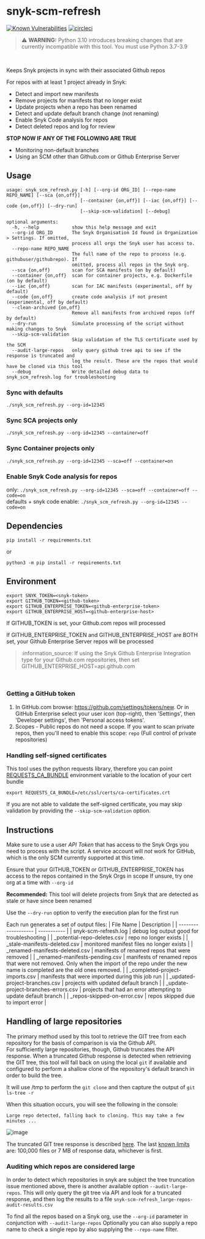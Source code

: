 # snyk-scm-refresh
[![Known Vulnerabilities](https://snyk.io/test/github/snyk-tech-services/snyk-scm-refresh/badge.svg)](https://snyk.io/test/github/snyk-tech-services/snyk-scm-refresh) [![circleci](https://circleci.com/gh/snyk-tech-services/snyk-scm-refresh.svg?style=svg)](https://circleci.com/gh/snyk-tech-services/snyk-scm-refresh)

<blockquote>
<g-emoji class="g-emoji" alias="warning" fallback-src="https://github.githubassets.com/images/icons/emoji/unicode/26a0.png">⚠️</g-emoji> <strong>WARNING:</strong>
Python 3.10 introduces breaking changes that are currently incompatible with this tool. You must use Python 3.7-3.9
</blockquote>
<br/>

Keeps Snyk projects in sync with their associated Github repos

For repos with at least 1 project already in Snyk:
- Detect and import new manifests
- Remove projects for manifests that no longer exist
- Update projects when a repo has been renamed 
- Detect and update default branch change (not renaming)
- Enable Snyk Code analysis for repos
- Detect deleted repos and log for review



**STOP NOW IF ANY OF THE FOLLOWING ARE TRUE**
- Monitoring non-default branches
- Using an SCM other than Github.com or Github Enterprise Server

## Usage
```
usage: snyk_scm_refresh.py [-h] [--org-id ORG_ID] [--repo-name REPO_NAME] [--sca {on,off}]
                           [--container {on,off}] [--iac {on,off}] [--code {on,off}] [--dry-run]
                           [--skip-scm-validation] [--debug]

optional arguments:
  -h, --help            show this help message and exit
  --org-id ORG_ID       The Snyk Organisation Id found in Organization > Settings. If omitted,
                        process all orgs the Snyk user has access to.
  --repo-name REPO_NAME
                        The full name of the repo to process (e.g. githubuser/githubrepo). If
                        omitted, process all repos in the Snyk org.
  --sca {on,off}        scan for SCA manifests (on by default)
  --container {on,off}  scan for container projects, e.g. Dockerfile (on by default)
  --iac {on,off}        scan for IAC manifests (experimental, off by default)
  --code {on,off}       create code analysis if not present (experimental, off by default)
  --clean-archived {on,off}
                        Remove all manifests from archived repos (off by default)
  --dry-run             Simulate processing of the script without making changes to Snyk
  --skip-scm-validation
                        Skip validation of the TLS certificate used by the SCM
  --audit-large-repos   only query github tree api to see if the response is truncated and 
                        log the result. These are the repos that would have be cloned via this tool
  --debug               Write detailed debug data to snyk_scm_refresh.log for troubleshooting
```

### Sync with defaults
`./snyk_scm_refresh.py --org-id=12345`

### Sync SCA projects only
`./snyk_scm_refresh.py --org-id=12345 --container=off`

### Sync Container projects only
`./snyk_scm_refresh.py --org-id=12345 --sca=off --container=on`

### Enable Snyk Code analysis for repos
only: `./snyk_scm_refresh.py --org-id=12345 --sca=off --container=off --code=on` \
defaults + snyk code enable: `./snyk_scm_refresh.py --org-id=12345 --code=on`


## Dependencies
```
pip install -r requirements.txt
```
or
```
python3 -m pip install -r requirements.txt
```
## Environment
```
export SNYK_TOKEN=<snyk-token>
export GITHUB_TOKEN=<github-token>
export GITHUB_ENTERPRISE_TOKEN=<github-enterprise-token>
export GITHUB_ENTERPRISE_HOST=<github-enterprise-host>
```
If GITHUB_TOKEN is set, your Github.com repos will processed

If GITHUB_ENTERPRISE_TOKEN and GITHUB_ENTERPRISE_HOST are BOTH set, your Github Enterprise Server repos will be processed

<blockquote>
:information_source:
If using the Snyk Github Enterprise Integration type for your Github.com repositories, then set GITHUB_ENTERPRISE_HOST=api.github.com
</blockquote>
<br/>

### Getting a GitHub token

1. In GitHub.com browse: https://github.com/settings/tokens/new. Or in GitHub Enterprise select your user icon (top-right), then 'Settings', then 'Developer settings', then 'Personal access tokens'.
2. Scopes - Public repos do not need a scope. If you want to scan private repos, then you'll need to enable this scope: `repo` (Full control of private repositories)

### Handling self-signed certificates
This tool uses the python requests library, therefore you can point [REQUESTS_CA_BUNDLE](https://docs.python-requests.org/en/master/user/advanced/#ssl-cert-verification) environment variable to the location of your cert bundle

`export REQUESTS_CA_BUNDLE=/etc/ssl/certs/ca-certificates.crt`

If you are not able to validate the self-signed certificate, you may skip validation by providing the `--skip-scm-validation` option. 

## Instructions
Make sure to use a user *API Token* that has access to the Snyk Orgs you need to process with the script.  A service account will *not* work for GitHub, which is the only SCM currently supported at this time.

Ensure that your GITHUB_TOKEN or GITHUB_ENTERPRISE_TOKEN has access to the repos contained in the Snyk Orgs in scope
If unsure, try one org at a time with `--org-id`

**Recommended:**
This tool will delete projects from Snyk that are detected as stale or have since been renamed

Use the `--dry-run` option to verify the execution plan for the first run

  Each run generates a set of output files:
| File Name           | Description |
| ------------------- | ----------- |
| snyk-scm-refresh.log | debug log output good for troubleshooting |
| _potential-repo-deletes.csv | repo no longer exists |
| _stale-manifests-deleted.csv | monitored manifest files no longer exists |
| _renamed-manifests-deleted.csv | manifests of renamed repos that were removed |
| _renamed-manifests-pending.csv | manifests of renamed repos that were not removed. Only when the import of the repo under the new name is completed are the old ones removed. |
| _completed-project-imports.csv | manifests that were imported during this job run |
| _updated-project-branches.csv | projects with updated default branch  |
| _update-project-branches-errors.csv | projects that had an error attempting to update default branch |
| _repos-skipped-on-error.csv | repos skipped due to import error |

## Handling of large repositories
The primary method used by this tool to retrieve the GIT tree from each repository for the basis of comparison is via the Github API.  
For sufficiently large repositories, though, Github truncates the API response.  When a truncated Github response is detected when retrieving the GIT tree,
this tool will fall back on using the local `git` if available and configured to perform a shallow clone of the repository's default branch in order to build the tree.

It will use /tmp to perform the `git clone` and then capture the output of `git ls-tree -r`

When this situation occurs, you will see the following in the console:
```
Large repo detected, falling back to cloning. This may take a few minutes ...
```

![image](https://user-images.githubusercontent.com/59706011/163878251-e874b073-eab6-48c0-9bd3-ea995005e4a9.png)

The truncated GIT tree response is described [here](https://docs.github.com/en/rest/reference/git#get-a-tree).  The last [known limits](https://github.community/t/github-get-tree-api-limits-and-recursivity/1300/2) are: 100,000 files or 7 MB of response data, whichever is first.

### Auditing which repos are considered large
In order to detect which repositories in snyk are subject the tree truncation issue mentioned above, there is another available option `--audit-large-repos`.
This will only query the git tree via API and look for a truncated response, and then log the results to a file `snyk-scm-refresh_large-repos-audit-results.csv`

To find all the repos based on a Snyk org, use the `--org-id` parameter in conjunction with `--audit-large-repos`
Optionally you can also supply a repo name to check a single repo by also supplying the `--repo-name` filter.
